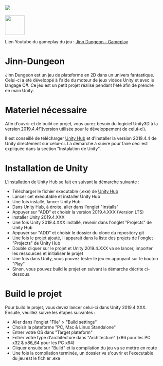 <br>
  <img src="https://github.com/Zobeko/Jinn-Dungeon/blob/master/Ressources/Image_Github_Jin_Dungeon.PNG" />
<br>

<br>
  <img height=64 src="https://github.com/Zobeko/Jinn-Dungeon/blob/master/Ressources/Youtube_Logo.png" /> 
<br> 

Lien Youtube du gameplay du jeu : [Jinn Dungeon - Gameplay](https://www.youtube.com/channel/UCR2b6_Ky-ZfJE4R7i7wMnWg)

# Jinn-Dungeon
Jinn Dungeon est un jeu de plateforme en 2D dans un univers fantastique. Celui-ci a été développé à l'aide du moteur de jeux vidéos Unity et avec le langage C#. Ce jeu est un petit projet réalisé pendant l'été afin de prendre en main Unity.

# Materiel nécessaire
Afin d'ouvrir et de build ce projet, vous aurez besoin du logiciel Unity3D à la version 2019.4.4f1(version utilisée pour le développement de celui-ci).

Il est conseillé de télécharger [Unity Hub](https://unity3d.com/fr/get-unity/download) et d'installer la version 2019.4.4 de Unity directement sur celui-ci. La démarche à suivre pour faire ceci est expliquée dans la section "Instalation de Unity".

# Installation de Unity
L'installation de Unity Hub se fait en suivant la démarche suivante :
  - Télécharger le fichier executable (.exe) de [Unity Hub](https://unity3d.com/fr/get-unity/download)
  - Lancer cet executable et installer Unity Hub
  - Une fois installé, lancer Unity Hub
  - Dans Unity Hub, à droite, aller dans l'onglet "Installs"
  - Appuyer sur "ADD" et choisir la version 2019.4.XXX (Version LTS)
  - Installer Unity 2019.4.XXX
  - Une fois Unity 2019.4.XXX installé, revenir dans l'onglet "Projects" de Unity Hub
  - Appuyer sur "ADD" et choisir le dossier du clone du repository git
  - Une fois le projet ajouté, il apparait dans la liste des projets de l'onglet "Projects" de Unity Hub
  - Double cliquer sur le projet et Unity 2019.4.XXX va se lancer, importer les ressources et initialiser le projet
  - Une fois dans Unity, vous pouvez tester le jeu en appuyant sur le bouton "Play"
  - Sinon, vous pouvez build le projet en suivant la démarche décrite ci-dessous.
  
  # Build le projet
  Pour build le projet, vous devez lancer celui-ci dans Unity 2019.4.XXX. Ensuite, veuillez suivre les étapes suivantes :
  - Aller dans l'onglet "File" > "Build settings"
  - Choisir la plateforme "PC, Mac & Linux Standalone"
  - Entrer votre OS dans "Target plateform"
  - Entrer votre type d'architecture dans "Architecture" (x86 pour les PC x32 & x86_64 pour les PC x64)
  - Cliquer ensuite sur "Build" et la compilation du jeu va se mettre en route
  - Une fois la compilation terminée, un dossier va s'ouvrir et l'executable du jeu est le fichier .exe

